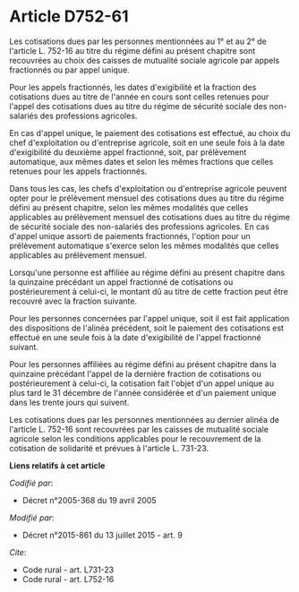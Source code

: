 # Article D752-61

Les cotisations dues par les personnes mentionnées au 1° et au 2° de l'article L. 752-16 au titre du régime défini au présent
chapitre sont recouvrées au choix des caisses de mutualité sociale agricole par appels fractionnés ou par appel unique. 

Pour les appels fractionnés, les dates d'exigibilité et la fraction des cotisations dues au titre de l'année en cours sont
celles retenues pour l'appel des cotisations dues au titre du régime de sécurité sociale des non-salariés des professions
agricoles. 

En cas d'appel unique, le paiement des cotisations est effectué, au choix du chef d'exploitation ou d'entreprise agricole,
soit en une seule fois à la date d'exigibilité du deuxième appel fractionné, soit, par prélèvement automatique, aux mêmes
dates et selon les mêmes fractions que celles retenues pour les appels fractionnés. 

Dans tous les cas, les chefs d'exploitation ou d'entreprise agricole peuvent opter pour le prélèvement mensuel des
cotisations dues au titre du régime défini au présent chapitre, selon les mêmes modalités que celles applicables au
prélèvement mensuel des cotisations dues au titre du régime de sécurité sociale des non-salariés des professions agricoles.
En cas d'appel unique assorti de paiements fractionnés, l'option pour un prélèvement automatique s'exerce selon les mêmes
modalités que celles applicables au prélèvement mensuel. 

Lorsqu'une personne est affiliée au régime défini au présent chapitre dans la quinzaine précédant un appel fractionné de
cotisations ou postérieurement à celui-ci, le montant dû au titre de cette fraction peut être recouvré avec la fraction
suivante. 

Pour les personnes concernées par l'appel unique, soit il est fait application des dispositions de l'alinéa précédent, soit
le paiement des cotisations est effectué en une seule fois à la date d'exigibilité de l'appel fractionné suivant. 

Pour les personnes affiliées au régime défini au présent chapitre dans la quinzaine précédant l'appel de la dernière fraction
de cotisations ou postérieurement à celui-ci, la cotisation fait l'objet d'un appel unique au plus tard le 31 décembre de
l'année considérée et d'un paiement unique dans les trente jours qui suivent. 

Les cotisations dues par les personnes mentionnées au dernier alinéa de l'article L. 752-16 sont recouvrées par les caisses
de mutualité sociale agricole selon les conditions applicables pour le recouvrement de la cotisation de solidarité et prévues
à l'article L. 731-23.

**Liens relatifs à cet article**

_Codifié par_:

  - Décret n°2005-368 du 19 avril 2005

_Modifié par_:

  - Décret n°2015-861 du 13 juillet 2015 - art. 9

_Cite_:

  - Code rural - art. L731-23
  - Code rural - art. L752-16
